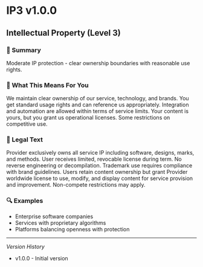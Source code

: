 # IP3 v1.0.0

## Intellectual Property (Level 3)

### 📌 Summary
Moderate IP protection - clear ownership boundaries with reasonable use rights.

### 👤 What This Means For You
We maintain clear ownership of our service, technology, and brands. You get standard usage rights and can reference us appropriately. Integration and automation are allowed within terms of service limits. Your content is yours, but you grant us operational licenses. Some restrictions on competitive use.

### 📜 Legal Text
Provider exclusively owns all service IP including software, designs, marks, and methods. User receives limited, revocable license during term. No reverse engineering or decompilation. Trademark use requires compliance with brand guidelines. Users retain content ownership but grant Provider worldwide license to use, modify, and display content for service provision and improvement. Non-compete restrictions may apply.

### 🔍 Examples
- Enterprise software companies
- Services with proprietary algorithms
- Platforms balancing openness with protection

---
*Version History*
- v1.0.0 - Initial version
